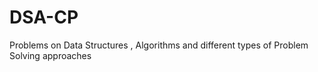 # DSA-CP
Problems on Data Structures , Algorithms and different types of Problem Solving approaches 
